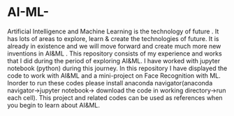 # AI-ML-
Artificial Intelligence and Machine Learning is the technology of future . It has lots of areas to explore, learn & create the technologies of future. It is already in existence and we will move forward and create much more new inventions in AI&ML . This repository consists of my experience and works that I did during the period of exploring AI&ML.  I have worked with jupyter notebook (python) during this journey.  In this repository I have displayed the code to work with AI&ML  and a mini-project on Face Recognition with ML. Inorder to run these codes please install anaconda navigator(anaconda navigator->jupyter notebook-> download the code in working directory->run each cell). This project and related codes can be used as references when you begin to learn about AI&ML.
